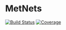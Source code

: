 # MetNets

[![Build Status](https://github.com/josePereiro/MetNets.jl/workflows/CI/badge.svg)](https://github.com/josePereiro/MetNets.jl/actions)
[![Coverage](https://codecov.io/gh/josePereiro/MetNets.jl/branch/main/graph/badge.svg)](https://codecov.io/gh/josePereiro/MetNets.jl)